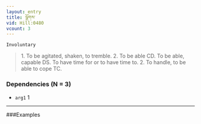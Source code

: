 ```yaml
---
layout: entry
title: ལྕོགས་
vid: Hill:0480
vcount: 3
---
```

`Involuntary` 
> 1\.
 To be agitated, shaken, to tremble\.
 2\.
 To be able CD\.
 To be able, capable DS\.
 To have time for or to have time to\.
 2\.
 To handle, to be able to cope TC\.

### Dependencies (N = 3)
* `arg1` 1

---

###Examples



